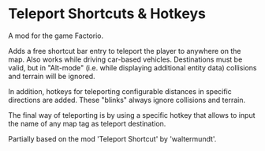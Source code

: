# Teleport Shortcuts & Hotkeys
A mod for the game Factorio.

Adds a free shortcut bar entry to teleport the player to anywhere on the map. Also works while driving car-based vehicles. Destinations must be valid, but in "Alt-mode" (i.e. while displaying additional entity data) collisions and terrain will be ignored.

In addition, hotkeys for teleporting configurable distances in specific directions are added. These "blinks" always ignore collisions and terrain.

The final way of teleporting is by using a specific hotkey that allows to input the name of any map tag as teleport destination.


Partially based on the mod 'Teleport Shortcut' by 'waltermundt'.
